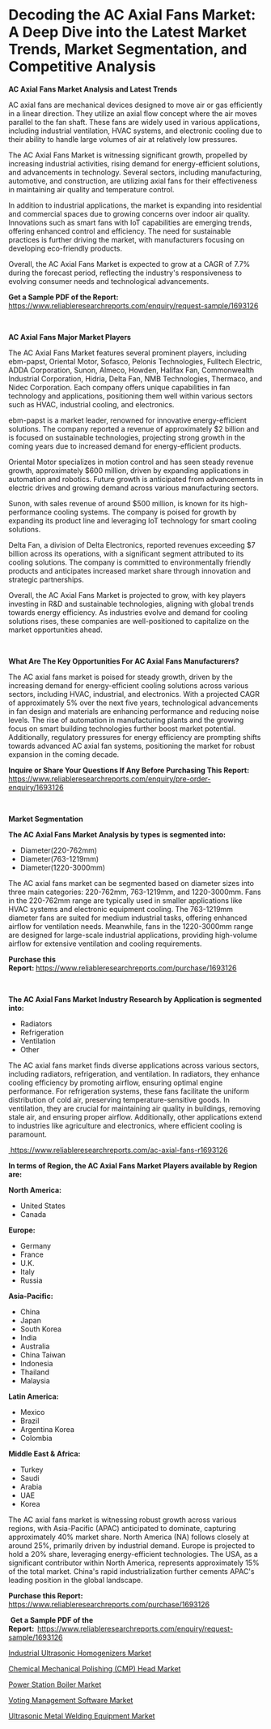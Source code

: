 <p><h1>Decoding the AC Axial Fans Market: A Deep Dive into the Latest Market Trends, Market Segmentation, and Competitive Analysis</h1></p><p><strong>AC Axial Fans Market Analysis and Latest Trends</strong></p>
<p><p>AC axial fans are mechanical devices designed to move air or gas efficiently in a linear direction. They utilize an axial flow concept where the air moves parallel to the fan shaft. These fans are widely used in various applications, including industrial ventilation, HVAC systems, and electronic cooling due to their ability to handle large volumes of air at relatively low pressures.</p><p>The AC Axial Fans Market is witnessing significant growth, propelled by increasing industrial activities, rising demand for energy-efficient solutions, and advancements in technology. Several sectors, including manufacturing, automotive, and construction, are utilizing axial fans for their effectiveness in maintaining air quality and temperature control.</p><p>In addition to industrial applications, the market is expanding into residential and commercial spaces due to growing concerns over indoor air quality. Innovations such as smart fans with IoT capabilities are emerging trends, offering enhanced control and efficiency. The need for sustainable practices is further driving the market, with manufacturers focusing on developing eco-friendly products.</p><p>Overall, the AC Axial Fans Market is expected to grow at a CAGR of 7.7% during the forecast period, reflecting the industry's responsiveness to evolving consumer needs and technological advancements.</p></p>
<p><strong>Get a Sample PDF of the Report:&nbsp;</strong> <a href="https://www.reliableresearchreports.com/enquiry/request-sample/1693126?utm_campaign=121&utm_medium=2&utm_source=Github&utm_content=ia&utm_term=20102024&utm_id=ac-axial-fans">https://www.reliableresearchreports.com/enquiry/request-sample/1693126</a></p>
<p>&nbsp;</p>
<p><strong>AC Axial Fans Major Market Players</strong></p>
<p><p>The AC Axial Fans Market features several prominent players, including ebm-papst, Oriental Motor, Sofasco, Pelonis Technologies, Fulltech Electric, ADDA Corporation, Sunon, Almeco, Howden, Halifax Fan, Commonwealth Industrial Corporation, Hidria, Delta Fan, NMB Technologies, Thermaco, and Nidec Corporation. Each company offers unique capabilities in fan technology and applications, positioning them well within various sectors such as HVAC, industrial cooling, and electronics.</p><p>ebm-papst is a market leader, renowned for innovative energy-efficient solutions. The company reported a revenue of approximately $2 billion and is focused on sustainable technologies, projecting strong growth in the coming years due to increased demand for energy-efficient products.</p><p>Oriental Motor specializes in motion control and has seen steady revenue growth, approximately $600 million, driven by expanding applications in automation and robotics. Future growth is anticipated from advancements in electric drives and growing demand across various manufacturing sectors.</p><p>Sunon, with sales revenue of around $500 million, is known for its high-performance cooling systems. The company is poised for growth by expanding its product line and leveraging IoT technology for smart cooling solutions.</p><p>Delta Fan, a division of Delta Electronics, reported revenues exceeding $7 billion across its operations, with a significant segment attributed to its cooling solutions. The company is committed to environmentally friendly products and anticipates increased market share through innovation and strategic partnerships.</p><p>Overall, the AC Axial Fans Market is projected to grow, with key players investing in R&D and sustainable technologies, aligning with global trends towards energy efficiency. As industries evolve and demand for cooling solutions rises, these companies are well-positioned to capitalize on the market opportunities ahead.</p></p>
<p>&nbsp;</p>
<p><strong>What Are The Key Opportunities For AC Axial Fans Manufacturers?</strong></p>
<p><p>The AC axial fans market is poised for steady growth, driven by the increasing demand for energy-efficient cooling solutions across various sectors, including HVAC, industrial, and electronics. With a projected CAGR of approximately 5% over the next five years, technological advancements in fan design and materials are enhancing performance and reducing noise levels. The rise of automation in manufacturing plants and the growing focus on smart building technologies further boost market potential. Additionally, regulatory pressures for energy efficiency are prompting shifts towards advanced AC axial fan systems, positioning the market for robust expansion in the coming decade.</p></p>
<p><strong>Inquire or Share Your Questions If Any Before Purchasing This Report:</strong> <a href="https://www.reliableresearchreports.com/enquiry/pre-order-enquiry/1693126?utm_campaign=121&utm_medium=2&utm_source=Github&utm_content=ia&utm_term=20102024&utm_id=ac-axial-fans">https://www.reliableresearchreports.com/enquiry/pre-order-enquiry/1693126</a></p>
<p>&nbsp;</p>
<p><strong>Market Segmentation</strong></p>
<p><strong>The AC Axial Fans Market Analysis by types is segmented into:</strong></p>
<p><ul><li>Diameter(220-762mm)</li><li>Diameter(763-1219mm)</li><li>Diameter(1220-3000mm)</li></ul></p>
<p><p>The AC axial fans market can be segmented based on diameter sizes into three main categories: 220-762mm, 763-1219mm, and 1220-3000mm. Fans in the 220-762mm range are typically used in smaller applications like HVAC systems and electronic equipment cooling. The 763-1219mm diameter fans are suited for medium industrial tasks, offering enhanced airflow for ventilation needs. Meanwhile, fans in the 1220-3000mm range are designed for large-scale industrial applications, providing high-volume airflow for extensive ventilation and cooling requirements.</p></p>
<p><strong>Purchase this Report:&nbsp;</strong><a href="https://www.reliableresearchreports.com/purchase/1693126?utm_campaign=121&utm_medium=2&utm_source=Github&utm_content=ia&utm_term=20102024&utm_id=ac-axial-fans">https://www.reliableresearchreports.com/purchase/1693126</a></p>
<p>&nbsp;</p>
<p><strong>The AC Axial Fans Market Industry Research by Application is segmented into:</strong></p>
<p><ul><li>Radiators</li><li>Refrigeration</li><li>Ventilation</li><li>Other</li></ul></p>
<p><p>The AC axial fans market finds diverse applications across various sectors, including radiators, refrigeration, and ventilation. In radiators, they enhance cooling efficiency by promoting airflow, ensuring optimal engine performance. For refrigeration systems, these fans facilitate the uniform distribution of cold air, preserving temperature-sensitive goods. In ventilation, they are crucial for maintaining air quality in buildings, removing stale air, and ensuring proper airflow. Additionally, other applications extend to industries like agriculture and electronics, where efficient cooling is paramount.</p></p>
<p><a href="https://www.reliableresearchreports.com/ac-axial-fans-r1693126?utm_campaign=121&utm_medium=2&utm_source=Github&utm_content=ia&utm_term=20102024&utm_id=ac-axial-fans">&nbsp;https://www.reliableresearchreports.com/ac-axial-fans-r1693126</a></p>
<p><strong>In terms of Region, the AC Axial Fans Market Players available by Region are:</strong></p>
<p>
    <p> <strong> North America: </strong>
        <ul>
            <li>United States</li>
            <li>Canada</li>
        </ul>
        </p> 
    <p> <strong> Europe: </strong>
        <ul>
            <li>Germany</li>
            <li>France</li>
            <li>U.K.</li>
            <li>Italy</li>
            <li>Russia</li>
        </ul>
        </p> 
    <p> <strong> Asia-Pacific: </strong>
        <ul>
            <li>China</li>
            <li>Japan</li>
            <li>South Korea</li>
            <li>India</li>
            <li>Australia</li>
            <li>China Taiwan</li>
            <li>Indonesia</li>
            <li>Thailand</li>
            <li>Malaysia</li>
        </ul>
        </p> 
    <p> <strong> Latin America: </strong>
        <ul>
            <li>Mexico</li>
            <li>Brazil</li>
            <li>Argentina Korea</li>
            <li>Colombia</li>
        </ul>
        </p> 
    <p> <strong> Middle East & Africa: </strong>
        <ul>
            <li>Turkey</li>
            <li>Saudi</li>
            <li>Arabia</li>
            <li>UAE</li>
            <li>Korea</li>
        </ul>
    </p>
    </p>
<p><p>The AC axial fans market is witnessing robust growth across various regions, with Asia-Pacific (APAC) anticipated to dominate, capturing approximately 40% market share. North America (NA) follows closely at around 25%, primarily driven by industrial demand. Europe is projected to hold a 20% share, leveraging energy-efficient technologies. The USA, as a significant contributor within North America, represents approximately 15% of the total market. China's rapid industrialization further cements APAC's leading position in the global landscape.</p></p>
<p><strong>Purchase this Report: </strong><a href="https://www.reliableresearchreports.com/purchase/1693126?utm_campaign=121&utm_medium=2&utm_source=Github&utm_content=ia&utm_term=20102024&utm_id=ac-axial-fans">https://www.reliableresearchreports.com/purchase/1693126</a></p>
<p>&nbsp;<strong>Get a Sample PDF of the Report:&nbsp;&nbsp;</strong><a href="https://www.reliableresearchreports.com/enquiry/request-sample/1693126?utm_campaign=121&utm_medium=2&utm_source=Github&utm_content=ia&utm_term=20102024&utm_id=ac-axial-fans">https://www.reliableresearchreports.com/enquiry/request-sample/1693126</a></p>
<p><strong></strong></p>
<p><p><a href="https://www.linkedin.com/pulse/industrial-ultrasonic-homogenizers-market-size-share-growth-0i1pe?utm_campaign=121&utm_medium=2&utm_source=Github&utm_content=ia&utm_term=20102024&utm_id=ac-axial-fans">Industrial Ultrasonic Homogenizers Market</a></p><p><a href="https://github.com/WayneGriffin411/Market-Research-Report-List-1/blob/main/chemical-mechanical-polishing-cmp-head-market.md?utm_campaign=121&utm_medium=2&utm_source=Github&utm_content=ia&utm_term=20102024&utm_id=ac-axial-fans">Chemical Mechanical Polishing (CMP) Head Market</a></p><p><a href="https://issuu.com/reportprime-2/docs/power-station-boiler-market-size-20_29426127069769?utm_campaign=121&utm_medium=2&utm_source=Github&utm_content=ia&utm_term=20102024&utm_id=ac-axial-fans">Power Station Boiler Market</a></p><p><a href="https://github.com/lambertr3e8v/Market-Research-Report-List-1/blob/main/voting-management-software-market.md?utm_campaign=121&utm_medium=2&utm_source=Github&utm_content=ia&utm_term=20102024&utm_id=ac-axial-fans">Voting Management Software Market</a></p><p><a href="https://www.linkedin.com/pulse/strategic-forecast-ultrasonic-metal-welding-equipment-6rs9e?utm_campaign=121&utm_medium=2&utm_source=Github&utm_content=ia&utm_term=20102024&utm_id=ac-axial-fans">Ultrasonic Metal Welding Equipment Market</a></p></p>